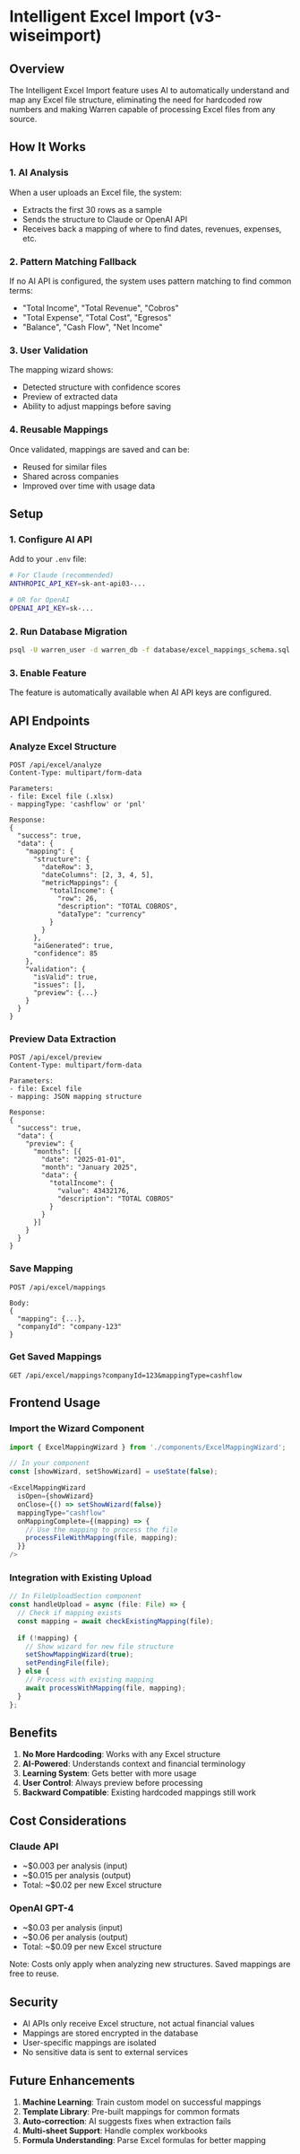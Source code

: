 # Intelligent Excel Import (v3-wiseimport)

## Overview

The Intelligent Excel Import feature uses AI to automatically understand and map any Excel file structure, eliminating the need for hardcoded row numbers and making Warren capable of processing Excel files from any source.

## How It Works

### 1. AI Analysis
When a user uploads an Excel file, the system:
- Extracts the first 30 rows as a sample
- Sends the structure to Claude or OpenAI API
- Receives back a mapping of where to find dates, revenues, expenses, etc.

### 2. Pattern Matching Fallback
If no AI API is configured, the system uses pattern matching to find common terms:
- "Total Income", "Total Revenue", "Cobros"
- "Total Expense", "Total Cost", "Egresos"
- "Balance", "Cash Flow", "Net Income"

### 3. User Validation
The mapping wizard shows:
- Detected structure with confidence scores
- Preview of extracted data
- Ability to adjust mappings before saving

### 4. Reusable Mappings
Once validated, mappings are saved and can be:
- Reused for similar files
- Shared across companies
- Improved over time with usage data

## Setup

### 1. Configure AI API

Add to your `.env` file:

```bash
# For Claude (recommended)
ANTHROPIC_API_KEY=sk-ant-api03-...

# OR for OpenAI
OPENAI_API_KEY=sk-...
```

### 2. Run Database Migration

```bash
psql -U warren_user -d warren_db -f database/excel_mappings_schema.sql
```

### 3. Enable Feature

The feature is automatically available when AI API keys are configured.

## API Endpoints

### Analyze Excel Structure
```
POST /api/excel/analyze
Content-Type: multipart/form-data

Parameters:
- file: Excel file (.xlsx)
- mappingType: 'cashflow' or 'pnl'

Response:
{
  "success": true,
  "data": {
    "mapping": {
      "structure": {
        "dateRow": 3,
        "dateColumns": [2, 3, 4, 5],
        "metricMappings": {
          "totalIncome": {
            "row": 26,
            "description": "TOTAL COBROS",
            "dataType": "currency"
          }
        }
      },
      "aiGenerated": true,
      "confidence": 85
    },
    "validation": {
      "isValid": true,
      "issues": [],
      "preview": {...}
    }
  }
}
```

### Preview Data Extraction
```
POST /api/excel/preview
Content-Type: multipart/form-data

Parameters:
- file: Excel file
- mapping: JSON mapping structure

Response:
{
  "success": true,
  "data": {
    "preview": {
      "months": [{
        "date": "2025-01-01",
        "month": "January 2025",
        "data": {
          "totalIncome": {
            "value": 43432176,
            "description": "TOTAL COBROS"
          }
        }
      }]
    }
  }
}
```

### Save Mapping
```
POST /api/excel/mappings

Body:
{
  "mapping": {...},
  "companyId": "company-123"
}
```

### Get Saved Mappings
```
GET /api/excel/mappings?companyId=123&mappingType=cashflow
```

## Frontend Usage

### Import the Wizard Component

```typescript
import { ExcelMappingWizard } from './components/ExcelMappingWizard';

// In your component
const [showWizard, setShowWizard] = useState(false);

<ExcelMappingWizard
  isOpen={showWizard}
  onClose={() => setShowWizard(false)}
  mappingType="cashflow"
  onMappingComplete={(mapping) => {
    // Use the mapping to process the file
    processFileWithMapping(file, mapping);
  }}
/>
```

### Integration with Existing Upload

```typescript
// In FileUploadSection component
const handleUpload = async (file: File) => {
  // Check if mapping exists
  const mapping = await checkExistingMapping(file);
  
  if (!mapping) {
    // Show wizard for new file structure
    setShowMappingWizard(true);
    setPendingFile(file);
  } else {
    // Process with existing mapping
    await processWithMapping(file, mapping);
  }
};
```

## Benefits

1. **No More Hardcoding**: Works with any Excel structure
2. **AI-Powered**: Understands context and financial terminology
3. **Learning System**: Gets better with more usage
4. **User Control**: Always preview before processing
5. **Backward Compatible**: Existing hardcoded mappings still work

## Cost Considerations

### Claude API
- ~$0.003 per analysis (input)
- ~$0.015 per analysis (output)
- Total: ~$0.02 per new Excel structure

### OpenAI GPT-4
- ~$0.03 per analysis (input)
- ~$0.06 per analysis (output)
- Total: ~$0.09 per new Excel structure

Note: Costs only apply when analyzing new structures. Saved mappings are free to reuse.

## Security

- AI APIs only receive Excel structure, not actual financial values
- Mappings are stored encrypted in the database
- User-specific mappings are isolated
- No sensitive data is sent to external services

## Future Enhancements

1. **Machine Learning**: Train custom model on successful mappings
2. **Template Library**: Pre-built mappings for common formats
3. **Auto-correction**: AI suggests fixes when extraction fails
4. **Multi-sheet Support**: Handle complex workbooks
5. **Formula Understanding**: Parse Excel formulas for better mapping